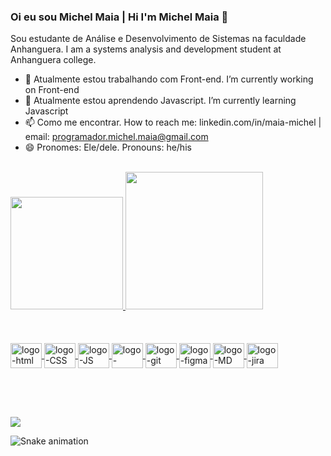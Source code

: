 ### Oi eu sou Michel Maia | Hi I'm Michel Maia 👋

Sou estudante de Análise e Desenvolvimento de Sistemas na  faculdade Anhanguera. I am a systems analysis and development student at Anhanguera college. 


- 🔭 Atualmente estou trabalhando com Front-end. I’m currently working on Front-end
- 🌱 Atualmente estou aprendendo Javascript. I’m currently learning Javascript
- 📫 Como me encontrar. How to reach me: linkedin.com/in/maia-michel | email: programador.michel.maia@gmail.com
- 😄 Pronomes: Ele/dele. Pronouns: he/his
<br>

  
  <div>
  <a href="https://github.com/michel-maia">
  <img height="180em" src="https://github-readme-stats.vercel.app/api?username=michel-maia&show_icons=true&theme=prussian&include_all_commits=true&count_private=true"/>
  <img height="220em" src="https://github-readme-stats.vercel.app/api/top-langs/?username=michel-maia&layout=compact&langs_count=168&theme=prussian"/>
  </div> <br> <br>
  
  
<div style="display: inline_block" <br> <br>         
     <img align="center" alt="logo-html" height="40" width="50" src="https://cdn.jsdelivr.net/gh/devicons/devicon/icons/html5/html5-original-wordmark.svg"/>
     <img align="center" alt="logo-CSS" height="40" width="50" src="https://cdn.jsdelivr.net/gh/devicons/devicon/icons/css3/css3-original-wordmark.svg"/>
     <img align="center" alt="logo-JS" height="40" width="50" src="https://cdn.jsdelivr.net/gh/devicons/devicon/icons/javascript/javascript-original.svg"/> 
     <img align="center" alt="logo-github" height="40" width="50" src="https://cdn.jsdelivr.net/gh/devicons/devicon/icons/github/github-original.svg"/>
     <img align="center" alt="logo-git" height="40" width="50" src="https://cdn.jsdelivr.net/gh/devicons/devicon/icons/git/git-original.svg"/>
     <img align="center" alt="logo-figma" height="40" width="50" src="https://cdn.jsdelivr.net/gh/devicons/devicon/icons/figma/figma-original.svg"/>   
     <img align="center" alt="logo-MD" height="40" width="50" src="https://cdn.jsdelivr.net/gh/devicons/devicon/icons/markdown/markdown-original.svg"/> 
     <img align="center" alt="logo-jira" height="40" width="50" src="https://cdn.jsdelivr.net/gh/devicons/devicon/icons/jira/jira-plain-wordmark.svg" />       
                    
</div> <br> 


## 

<br>

<div>

<a href="https://www.linkedin.com/in/maia-michel" target="_blank"> <img src="https://img.shields.io/badge/LinkedIn-0077B5?style=for-the-badge&logo=linkedin&logoColor=white"/> </a>


![Snake animation](https://github.com/Michel-Maia/Michel-Maia/blob/output/github-contribution-grid-snake.svg)

</div>
